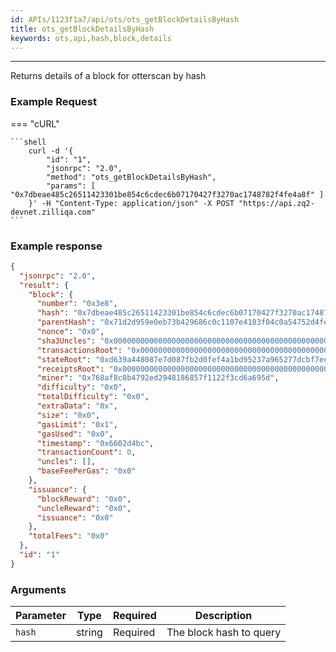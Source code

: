 ```yaml
---
id: APIs/1123f1a7/api/ots/ots_getBlockDetailsByHash
title: ots_getBlockDetailsByHash
keywords: ots,api,hash,block,details
---
```


---

Returns details of a block for otterscan by hash

### Example Request

=== "cURL"

    ```shell
        curl -d '{
            "id": "1",
            "jsonrpc": "2.0",
            "method": "ots_getBlockDetailsByHash",
            "params": [ "0x7dbeae485c26511423301be854c6cdec6b07170427f3270ac1748782f4fe4a8f" ]
        }' -H "Content-Type: application/json" -X POST "https://api.zq2-devnet.zilliqa.com"
    ```

### Example response

```json
{
  "jsonrpc": "2.0",
  "result": {
    "block": {
      "number": "0x3e8",
      "hash": "0x7dbeae485c26511423301be854c6cdec6b07170427f3270ac1748782f4fe4a8f",
      "parentHash": "0x71d2d959e0eb73b429686c0c1107e4183f04c0a54752d4fe519a1f0c54ab7cdb",
      "nonce": "0x0",
      "sha3Uncles": "0x0000000000000000000000000000000000000000000000000000000000000000",
      "transactionsRoot": "0x0000000000000000000000000000000000000000000000000000000000000000",
      "stateRoot": "0xd639a448087e7d087fb2d0fef4a1bd95237a965277dcbf7ee33344384491d409",
      "receiptsRoot": "0x0000000000000000000000000000000000000000000000000000000000000000",
      "miner": "0x768af8c0b4792ed2948186857f1122f3cd6a695d",
      "difficulty": "0x0",
      "totalDifficulty": "0x0",
      "extraData": "0x",
      "size": "0x0",
      "gasLimit": "0x1",
      "gasUsed": "0x0",
      "timestamp": "0x6602d4bc",
      "transactionCount": 0,
      "uncles": [],
      "baseFeePerGas": "0x0"
    },
    "issuance": {
      "blockReward": "0x0",
      "uncleReward": "0x0",
      "issuance": "0x0"
    },
    "totalFees": "0x0"
  },
  "id": "1"
}
```

### Arguments

| Parameter | Type   | Required | Description             |
| --------- | ------ | -------- | ----------------------- |
| `hash`    | string | Required | The block hash to query |

